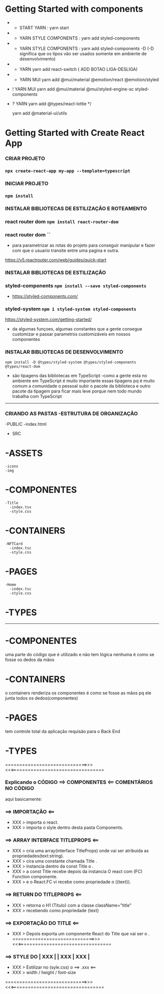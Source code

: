 
# Getting Started with components

- - START YARN : yarn start
- - YARN STYLE COMPONENTS : yarn add styled-components
- - YARN STYLE COMPONENTS : yarn add styled-components -D
    (-D significa que os tipos vão ser usados somente em ambiente de desenvolvimento)
- - YARN yarn add react-switch ( ADD BOTAO LIGA-DESLIGA)
- - YARN MUI yarn add @mui/material @emotion/react @emotion/styled
- ! YARN MUI yarn add @mui/material @mui/styled-engine-sc styled-components

- ? YARN yarn add @types/react-lottie
  \*/

  yarn add @material-ui/utils

# Getting Started with Create React App

### CRIAR PROJETO

### `npx create-react-app my-app --template=typescript`

### INICIAR PROJETO

### `npm install`

### INSTALAR BIBLIOTECAS DE ESTILIZAÇÃO E ROTEAMENTO

### react router dom `npm install react-router-dom `

### react router dom ``

- para parametrizar as rotas do projeto para conseguir manipular e fazer com que o usuario transite entre uma pagina e outra.

https://v5.reactrouter.com/web/guides/quick-start

### INSTALAR BIBLIOTECAS DE ESTILIZAÇÃO

### styled-components `npm install --save styled-components`

- https://styled-components.com/

### styled-system `npm i styled-system styled-components`

https://styled-system.com/getting-started/

- da algumas funçoes, algumas constantes que a gente consegue customizar e passar parametros
  customizáveis em nossos componentes

### INSTALAR BIBLIOTECAS DE DESENVOLVIMENTO

`npm install -D @types/styled-system @types/styled-components @types/react-dom`

- são tipagens das bibliotecas em TypeScript
  -como a gente esta no ambiente em TypeScript é muito importante essas tipagens pq é muito comum
  a comunidade o pessoal subir o pacote da biblioteca e outro pacote da tipagem para ficar mais leve porque
  nem todo mundo trabalha com TypeScript

---

### CRIANDO AS PASTAS -ESTRUTURA DE ORGANIZAÇÃO 

-PUBLIC
-index.html

- SRC

# -ASSETS

    -icons
    -img

# -COMPONENTES

    -Title
      -index.tsx
      -style.css

# -CONTAINERS

    -NFTCard
      -index.tsc
      -style.css

# -PAGES

    -Home
      -index.tsc
      -style.css

# -TYPES

---

# -COMPONENTES

uma parte do código que é utilizado e não tem lógica nenhuma
é como se fosse os dedos da mãos

# -CONTAINERS

o containers renderiza os componentes
é como se fosse as mãos pq ele junta todos os dedos(componentes)

# -PAGES

tem controle total da aplicação
requisão para o Back End

# -TYPES

=============================>>> <<<=================================

### Explicando o CÓDIGO ==> COMPONENTES <== COMENTÁRIOS NO CÓDIGO

aqui basicamente:

### ==> IMPORTAÇÃO <==

- XXX > importa o react.
- XXX > importa o slyle dentro desta pasta Components.

### ==> ARRAY INTERFACE TITLEPROPS <==

- XXX > cria uma array(interface TitleProps) onde vai ser atribuida as propriedades(text:string).
- XXX > cira uma constante chamada Title .
- XXX > instancia dentro da const Title o <TitleProps>.
- XXX > a const Title recebe depois da instancia <TitleProps> O react com (FC) Function componente.
- XXX > e o React.FC vi recebe como propriedade o ({text}).

### ==> RETURN DO TITLEPROPS <==

- XXX > retorna o H1 (Titulo) com a classe className="title"
- XXX > recebendo como propriedade {text}

### ==> EXPORTAÇÃO DO TITLE <==

- XXX > Depois exporta um componente React do Title que vai ser o <TitleProps>.
  =============================>>> <<<=================================

### ==> STYLE DO | XXX | | XXX | XXX |

- XXX > Estilizar no (syle.css) o ==> .xxx <==
- XXX > width / height / font-size

=============================>>> <<<=================================
